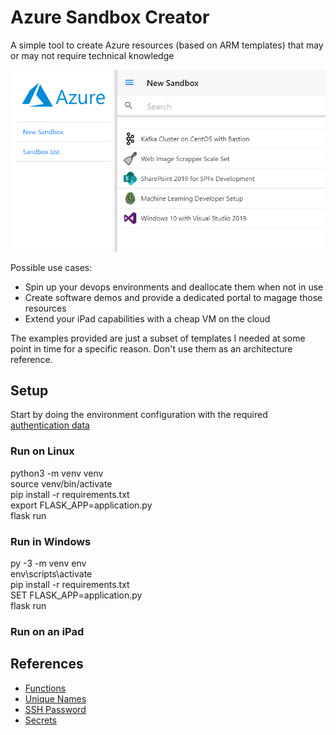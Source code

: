 # Azure Sandbox Creator

A simple tool to create Azure resources (based on ARM templates) that may or may not require technical knowledge

![preview](https://raw.githubusercontent.com/tiagordc/azure-arm-creator/master/static/images/preview1.png)

Possible use cases:
   * Spin up your devops environments and deallocate them when not in use
   * Create software demos and provide a dedicated portal to magage those resources
   * Extend your iPad capabilities with a cheap VM on the cloud

The examples provided are just a subset of templates I needed at some point in time for a specific reason. Don't use them as an architecture reference.

## Setup

Start by doing the environment configuration with the required [authentication data](https://docs.microsoft.com/en-us/azure/azure-resource-manager/resource-group-create-service-principal-portal#get-application-id-and-authentication-key)

### Run on Linux

python3 -m venv venv\
source venv/bin/activate\
pip install -r requirements.txt\
export FLASK_APP=application.py\
flask run

### Run in Windows

py -3 -m venv env\
env\scripts\activate\
pip install -r requirements.txt\
SET FLASK_APP=application.py\
flask run

### Run on an iPad

## References

* [Functions](https://docs.microsoft.com/en-us/azure/azure-resource-manager/templates/template-functions)
* [Unique Names](https://www.codeisahighway.com/use-uniquestring-function-to-generate-unique-names-for-resources-in-arm-template/)
* [SSH Password](https://github.com/Azure/azure-quickstart-templates/blob/master/101-hdinsight-linux-ssh-password/azuredeploy.json)
* [Secrets](https://devkimchi.com/2019/04/24/6-ways-passing-secrets-to-arm-templates/)
